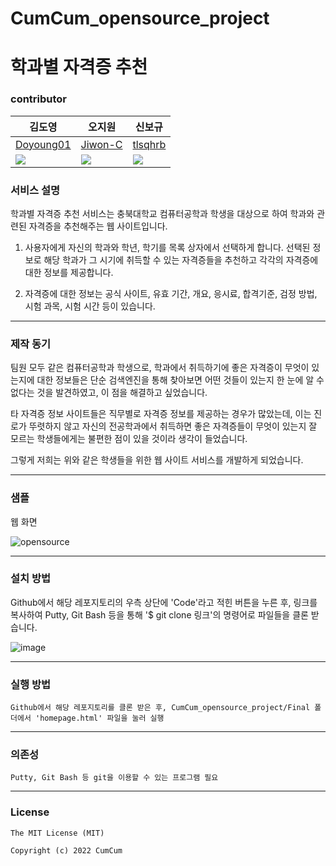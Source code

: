 # CumCum_opensource_project

# 학과별 자격증 추천
### contributor
|김도영|오지원|신보규|
|------|---|---|
|[Doyoung01](https://github.com/Doyoung01)|[Jiwon-C](https://github.com/Jiwon-C)|[tlsqhrb](https://github.com/tlsqhrb)|
|<img src="https://img.shields.io/badge/Email-brightgreen?style=flat-square&logo=Naver&logoColor=white&link=mailto:jjyo0108@naver.com"/>|<img src="https://img.shields.io/badge/Email-brightgreen?style=flat-square&logo=Naver&logoColor=white&link=mailto:hi2777@naver.com"/>|<img src="https://img.shields.io/badge/Email-brightgreen?style=flat-square&logo=Naver&logoColor=white&link=mailto:tlsqhrb123@naver.com"/>|


### 서비스 설명
 학과별 자격증 추천 서비스는 충북대학교 컴퓨터공학과 학생을 대상으로 하여 학과와 관련된 자격증을 추천해주는 웹 사이트입니다.

1. 사용자에게 자신의 학과와 학년, 학기를 목록 상자에서 선택하게 합니다. 선택된 정보로 해당 학과가 그 시기에 취득할 수 있는 자격증들을 추천하고 각각의 자격증에 대한 정보를 제공합니다.

2. 자격증에 대한 정보는 공식 사이트, 유효 기간, 개요, 응시료, 합격기준, 검정 방법, 시험 과목, 시험 시간 등이 있습니다.

----
### 제작 동기
팀원 모두 같은 컴퓨터공학과 학생으로, 학과에서 취득하기에 좋은 자격증이 무엇이 있는지에 대한 정보들은 단순 검색엔진을 통해 찾아보면 어떤 것들이 있는지 한 눈에 알 수 없다는 것을 발견하였고, 이 점을 해결하고 싶었습니다. 

타 자격증 정보 사이트들은 직무별로 자격증 정보를 제공하는 경우가 많았는데, 이는 진로가 뚜렷하지 않고 자신의 전공학과에서 취득하면 좋은 자격증들이 무엇이 있는지 잘 모르는 학생들에게는 불편한 점이 있을 것이라 생각이 들었습니다. 

그렇게 저희는 위와 같은 학생들을 위한 웹 사이트 서비스를 개발하게 되었습니다.

-----
### 샘플

웹 화면

![opensource](https://user-images.githubusercontent.com/74997217/171997958-0df5d04d-ff69-4929-b571-4fbf8cbf6878.gif)


-----
### 설치 방법

Github에서 해당 레포지토리의 우측 상단에 'Code'라고 적힌 버튼을 누른 후, 링크를 복사하여 Putty, Git Bash 등을 통해 '$ git clone 링크'의 명령어로 파일들을 클론 받습니다.

![image](https://user-images.githubusercontent.com/74997144/171998245-a1691e46-bc36-4b87-a6b2-e1e6b520e962.png)


-----
### 실행 방법
```
Github에서 해당 레포지토리를 클론 받은 후, CumCum_opensource_project/Final 폴더에서 'homepage.html' 파일을 눌러 실행
```

-----
### 의존성
```
Putty, Git Bash 등 git을 이용할 수 있는 프로그램 필요
```

----
### License
```
The MIT License (MIT)

Copyright (c) 2022 CumCum
```
